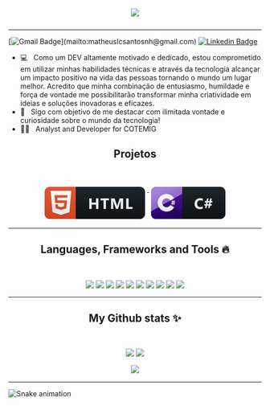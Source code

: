 <h1 align="center">
  <a href="https://git.io/typing-svg">
    <img src="https://readme-typing-svg.herokuapp.com/?lines=Hello,+There!+👋;I+am+Matheus+Santos;Welcome+to+my+profile!&center=true&size=30">
  </a>
</h1>
<hr>

[![Gmail Badge](https://img.shields.io/badge/-Email-c14438?style=flat-square&logo=Gmail&logoColor=white&link=mailto:)](mailto:matheuslcsantosnh@gmail.com)
[![Linkedin Badge](https://img.shields.io/badge/-Linkedin-blue?style=flat-square&logo=Linkedin&logoColor=white&link=https://www.linkedin.com/in/matheus-leonardo-santos-537814223/)](https://www.linkedin.com/in/matheus-leonardo-santos-537814223/) 

 - 💻&nbsp;&nbsp; Como um DEV altamente motivado e dedicado, estou comprometido em utilizar minhas habilidades técnicas e através da tecnologia alcançar um impacto positivo na vida das pessoas tornando o mundo um lugar melhor. Acredito que minha combinação de entusiasmo, humildade e força de vontade me possibilitarão transformar minha criatividade em ideias e soluções inovadoras e eficazes.
 - 💼&nbsp;&nbsp; Sigo com objetivo de me destacar com ilimitada vontade e curiosidade sobre o mundo da tecnologia!
 - ✍🏻&nbsp;&nbsp;&nbsp;Analyst and Developer for COTEMIG
 
<h2 align="center">Projetos</h2>
<br />
<p align="center">
    <a href="https://github.com/MatheusLCSantos7/SocielBookProject">
      <img src="https://raw.githubusercontent.com/8bithemant/8bithemant/master/svg/dev/languages/html.svg"alt="html" style="vertical-align:top; margin:4px">
    </a>
     <a href="https://github.com/MatheusLCSantos7/GestaoDeLogistica">
      <img src="https://raw.githubusercontent.com/8bithemant/8bithemant/master/svg/dev/languages/csharp.svg" alt="csharp" style="vertical-align:top; margin:4px">
    </a>
</p>
<hr>
<h2 align="center">Languages, Frameworks and Tools 🔥</h2>
<br />
<p align="center">
  <img width=50 src="https://cdn.jsdelivr.net/gh/devicons/devicon/icons/html5/html5-plain-wordmark.svg" />
  <img width=50 src="https://cdn.jsdelivr.net/gh/devicons/devicon/icons/css3/css3-plain-wordmark.svg" />
  <img width=50 src="https://cdn.jsdelivr.net/gh/devicons/devicon/icons/git/git-plain-wordmark.svg" />
  <img width=50 src="https://cdn.jsdelivr.net/gh/devicons/devicon/icons/github/github-original.svg" />
  <img width=50 src="https://cdn.jsdelivr.net/gh/devicons/devicon/icons/javascript/javascript-plain.svg" />
  <img width=50 src="https://cdn.jsdelivr.net/gh/devicons/devicon/icons/visualstudio/visualstudio-plain-wordmark.svg" />
  <img width=50 src="https://cdn.jsdelivr.net/gh/devicons/devicon/icons/vscode/vscode-original-wordmark.svg" />
  <img width=50 src="https://icongr.am/devicon/csharp-original.svg?size=128&color=currentColor" />
  <img width=50 src="https://cdn.jsdelivr.net/gh/devicons/devicon/icons/dotnetcore/dotnetcore-original.svg" />
  <img width=50 src="https://cdn.jsdelivr.net/gh/devicons/devicon/icons/mysql/mysql-plain-wordmark.svg" />
</p>

<hr>
<h2 align="center">My Github stats ✨</h2>
<br />
<p align="center">
  <img height="137px" src="https://github-readme-streak-stats.herokuapp.com/?user=MatheusLCSantos7&hide_border=true&theme=dark" />
  <img height="137px" src="https://github-readme-stats.vercel.app/api/top-langs/?username=MatheusLCSantos7&hide=html&hide_title=true&hide_border=true&layout=compact&langs_count=8&theme=dark" />
</p>
<p align="center">
    <img height="137px" src="https://github-readme-stats.vercel.app/api?username=MatheusLCSantos7&hide_title=true&hide_border=true&show_icons=true&include_all_commits=true&count_private=true&line_height=21&theme=dark" />
    </p>
</details>
<hr>

 ![Snake animation](https://github.com/MatheusLCSantos7/MatheusLCSantos7/blob/output/github-contribution-grid-snake.svg)
